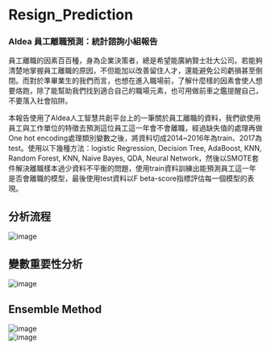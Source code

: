 # Resign_Prediction
### AIdea 員工離職預測：統計諮詢小組報告    
   
員工離職的因素百百種，身為企業決策者，總是希望能廣納賢士壯大公司。若能夠清楚地掌握員工離職的原因，不但能加以改善留住人才，還能避免公司虧損甚至倒閉。而對於準畢業生的我們而言，也想在進入職場前，了解什麼樣的因素會使人想要烙跑，除了能幫助我們找到適合自己的職場元素，也可用做前車之鑑提醒自己，不要落入社會陷阱。  
  
本報告使用了AIdea人工智慧共創平台上的一筆關於員工離職的資料，我們欲使用員工與工作單位的特徵去預測這位員工這一年會不會離職，經過缺失值的處理再做One hot encoding處理類別變數之後，將資料切成2014~2016年為train、2017為test。使用以下幾種方法：logistic Regression, Decision Tree, AdaBoost, KNN, Random Forest, KNN, Naive Bayes, QDA, Neural Network，然後以SMOTE套件解決離職樣本過少資料不平衡的問題，使用train資料訓練出能預測員工這一年是否會離職的模型，最後使用test資料以F beta-score指標評估每一個模型的表現。

## 分析流程
![image](https://user-images.githubusercontent.com/36630295/125032772-08730e00-e0c1-11eb-97da-d26db4762427.png)

## 變數重要性分析
![image](https://user-images.githubusercontent.com/36630295/125032870-280a3680-e0c1-11eb-99ef-18034bb98af3.png)

## Ensemble Method
![image](https://user-images.githubusercontent.com/36630295/125032947-440dd800-e0c1-11eb-8fc8-f6b58181e5a2.png)  
![image](https://user-images.githubusercontent.com/36630295/125032970-4d974000-e0c1-11eb-999f-a2895382b3ad.png)
